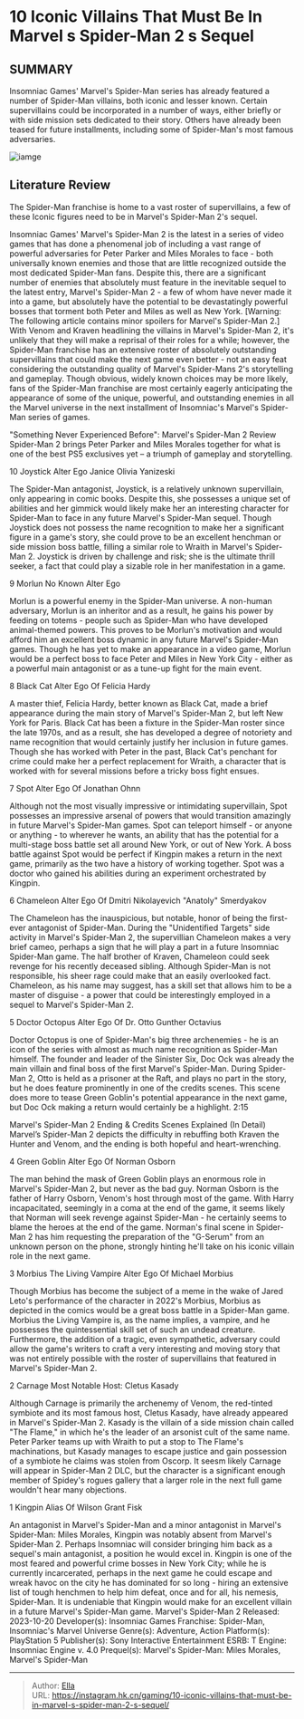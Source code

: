 # 10 Iconic Villains That Must Be In Marvel s Spider-Man 2 s Sequel


## SUMMARY 


 Insomniac Games&#39; 
Marvel&#39;s Spider-Man 
series has already featured a number of Spider-Man villains, both iconic and lesser known. 
 Certain supervillains could be incorporated in a number of ways, either briefly or with side mission sets dedicated to their story. 
 Others have already been teased for future installments, including some of Spider-Man&#39;s most famous adversaries. 

![iamge](https://static1.srcdn.com/wordpress/wp-content/uploads/2023/11/10-iconic-villains-that-must-be-in-marvel-s-spider-man-2-s-sequel.jpg)

## Literature Review

The Spider-Man franchise is home to a vast roster of supervillains, a few of these Iconic figures need to be in Marvel&#39;s Spider-Man 2&#39;s sequel.




Insomniac Games&#39; Marvel&#39;s Spider-Man 2 is the latest in a series of video games that has done a phenomenal job of including a vast range of powerful adversaries for Peter Parker and Miles Morales to face - both universally known enemies and those that are little recognized outside the most dedicated Spider-Man fans. Despite this, there are a significant number of enemies that absolutely must feature in the inevitable sequel to the latest entry, Marvel&#39;s Spider-Man 2 - a few of whom have never made it into a game, but absolutely have the potential to be devastatingly powerful bosses that torment both Peter and Miles as well as New York.
[Warning: The following article contains minor spoilers for Marvel&#39;s Spider-Man 2.]
With Venom and Kraven headlining the villains in Marvel&#39;s Spider-Man 2, it&#39;s unlikely that they will make a reprisal of their roles for a while; however, the Spider-Man franchise has an extensive roster of absolutely outstanding supervillains that could make the next game even better - not an easy feat considering the outstanding quality of Marvel&#39;s Spider-Mans 2&#39;s storytelling and gameplay. Though obvious, widely known choices may be more likely, fans of the Spider-Man franchise are most certainly eagerly anticipating the appearance of some of the unique, powerful, and outstanding enemies in all the Marvel universe in the next installment of Insomniac&#39;s Marvel&#39;s Spider-Man series of games.
            
 
 &#34;Something Never Experienced Before&#34;: Marvel&#39;s Spider-Man 2 Review 
Spider-Man 2 brings Peter Parker and Miles Morales together for what is one of the best PS5 exclusives yet – a triumph of gameplay and storytelling.












 








 10  Joystick 
Alter Ego Janice Olivia Yanizeski
        

The Spider-Man antagonist, Joystick, is a relatively unknown supervillain, only appearing in comic books. Despite this, she possesses a unique set of abilities and her gimmick would likely make her an interesting character for Spider-Man to face in any future Marvel&#39;s Spider-Man sequel. Though Joystick does not possess the name recognition to make her a significant figure in a game&#39;s story, she could prove to be an excellent henchman or side mission boss battle, filling a similar role to Wraith in Marvel&#39;s Spider-Man 2. Joystick is driven by challenge and risk; she is the ultimate thrill seeker, a fact that could play a sizable role in her manifestation in a game.





 9  Morlun 
No Known Alter Ego
        

Morlun is a powerful enemy in the Spider-Man universe. A non-human adversary, Morlun is an inheritor and as a result, he gains his power by feeding on totems - people such as Spider-Man who have developed animal-themed powers. This proves to be Morlun&#39;s motivation and would afford him an excellent boss dynamic in any future Marvel&#39;s Spider-Man games. Though he has yet to make an appearance in a video game, Morlun would be a perfect boss to face Peter and Miles in New York City - either as a powerful main antagonist or as a tune-up fight for the main event.





 8  Black Cat 
Alter Ego Of Felicia Hardy
        

A master thief, Felicia Hardy, better known as Black Cat, made a brief appearance during the main story of Marvel&#39;s Spider-Man 2, but left New York for Paris. Black Cat has been a fixture in the Spider-Man roster since the late 1970s, and as a result, she has developed a degree of notoriety and name recognition that would certainly justify her inclusion in future games. Though she has worked with Peter in the past, Black Cat&#39;s penchant for crime could make her a perfect replacement for Wraith, a character that is worked with for several missions before a tricky boss fight ensues.





 7  Spot 
Alter Ego Of Jonathan Ohnn
        

Although not the most visually impressive or intimidating supervillain, Spot possesses an impressive arsenal of powers that would transition amazingly in future Marvel&#39;s Spider-Man games. Spot can teleport himself - or anyone or anything - to wherever he wants, an ability that has the potential for a multi-stage boss battle set all around New York, or out of New York. A boss battle against Spot would be perfect if Kingpin makes a return in the next game, primarily as the two have a history of working together. Spot was a doctor who gained his abilities during an experiment orchestrated by Kingpin.





 6  Chameleon 
Alter Ego Of Dmitri Nikolayevich &#34;Anatoly&#34; Smerdyakov
        

The Chameleon has the inauspicious, but notable, honor of being the first-ever antagonist of Spider-Man. During the &#34;Unidentified Targets&#34; side activity in Marvel&#39;s Spider-Man 2, the supervillian Chameleon makes a very brief cameo, perhaps a sign that he will play a part in a future Insomniac Spider-Man game. The half brother of Kraven, Chameleon could seek revenge for his recently deceased sibling. Although Spider-Man is not responsible, his sheer rage could make that an easily overlooked fact. Chameleon, as his name may suggest, has a skill set that allows him to be a master of disguise - a power that could be interestingly employed in a sequel to Marvel&#39;s Spider-Man 2.





 5  Doctor Octopus 
Alter Ego Of Dr. Otto Gunther Octavius
        

Doctor Octopus is one of Spider-Man&#39;s big three archenemies - he is an icon of the series with almost as much name recognition as Spider-Man himself. The founder and leader of the Sinister Six, Doc Ock was already the main villain and final boss of the first Marvel&#39;s Spider-Man. During Spider-Man 2, Otto is held as a prisoner at the Raft, and plays no part in the story, but he does feature prominently in one of the credits scenes. This scene does more to tease Green Goblin&#39;s potential appearance in the next game, but Doc Ock making a return would certainly be a highlight.
 2:15                  
 
 Marvel&#39;s Spider-Man 2 Ending &amp; Credits Scenes Explained (In Detail) 
Marvel’s Spider-Man 2 depicts the difficulty in rebuffing both Kraven the Hunter and Venom, and the ending is both hopeful and heart-wrenching.








 4  Green Goblin 
Alter Ego Of Norman Osborn


 







The man behind the mask of Green Goblin plays an enormous role in Marvel&#39;s Spider-Man 2, but never as the bad guy. Norman Osborn is the father of Harry Osborn, Venom&#39;s host through most of the game. With Harry incapacitated, seemingly in a coma at the end of the game, it seems likely that Norman will seek revenge against Spider-Man - he certainly seems to blame the heroes at the end of the game. Norman&#39;s final scene in Spider-Man 2 has him requesting the preparation of the &#34;G-Serum&#34; from an unknown person on the phone, strongly hinting he&#39;ll take on his iconic villain role in the next game.





 3  Morbius The Living Vampire 
Alter Ego Of Michael Morbius
        

Though Morbius has become the subject of a meme in the wake of Jared Leto&#39;s performance of the character in 2022&#39;s Morbius, Morbius as depicted in the comics would be a great boss battle in a Spider-Man game. Morbius the Living Vampire is, as the name implies, a vampire, and he possesses the quintessential skill set of such an undead creature. Furthermore, the addition of a tragic, even sympathetic, adversary could allow the game&#39;s writers to craft a very interesting and moving story that was not entirely possible with the roster of supervillains that featured in Marvel&#39;s Spider-Man 2.





 2  Carnage 
Most Notable Host: Cletus Kasady


 







Although Carnage is primarily the archenemy of Venom, the red-tinted symbiote and its most famous host, Cletus Kasady, have already appeared in Marvel&#39;s Spider-Man 2. Kasady is the villain of a side mission chain called &#34;The Flame,&#34; in which he&#39;s the leader of an arsonist cult of the same name. Peter Parker teams up with Wraith to put a stop to The Flame&#39;s machinations, but Kasady manages to escape justice and gain possession of a symbiote he claims was stolen from Oscorp. It seesm likely Carnage will appear in Spider-Man 2 DLC, but the character is a significant enough member of Spidey&#39;s rogues gallery that a larger role in the next full game wouldn&#39;t hear many objections.





 1  Kingpin 
Alias Of Wilson Grant Fisk


 







An antagonist in Marvel&#39;s Spider-Man and a minor antagonist in Marvel&#39;s Spider-Man: Miles Morales, Kingpin was notably absent from Marvel&#39;s Spider-Man 2. Perhaps Insomniac will consider bringing him back as a sequel&#39;s main antagonist, a position he would excel in. Kingpin is one of the most feared and powerful crime bosses in New York City; while he is currently incarcerated, perhaps in the next game he could escape and wreak havoc on the city he has dominated for so long - hiring an extensive list of tough henchmen to help him defeat, once and for all, his nemesis, Spider-Man. It is undeniable that Kingpin would make for an excellent villain in a future Marvel&#39;s Spider-Man game.
               Marvel&#39;s Spider-Man 2   Released:   2023-10-20    Developer(s):   Insomniac Games    Franchise:   Spider-Man, Insomniac&#39;s Marvel Universe    Genre(s):   Adventure, Action    Platform(s):   PlayStation 5    Publisher(s):   Sony Interactive Entertainment    ESRB:   T    Engine:   Insomniac Engine v. 4.0    Prequel(s):   Marvel&#39;s Spider-Man: Miles Morales, Marvel&#39;s Spider-Man      

---

> Author: [Ella](https://instagram.hk.cn/)  
> URL: https://instagram.hk.cn/gaming/10-iconic-villains-that-must-be-in-marvel-s-spider-man-2-s-sequel/  

